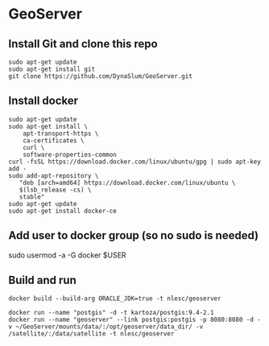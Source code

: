 # GeoServer

## Install Git and clone this repo
```
sudo apt-get update
sudo apt-get install git
git clone https://github.com/DynaSlum/GeoServer.git
```

## Install docker
```
sudo apt-get update
sudo apt-get install \
    apt-transport-https \
    ca-certificates \
    curl \
    software-properties-common
curl -fsSL https://download.docker.com/linux/ubuntu/gpg | sudo apt-key add -
sudo add-apt-repository \
   "deb [arch=amd64] https://download.docker.com/linux/ubuntu \
   $(lsb_release -cs) \
   stable"
sudo apt-get update
sudo apt-get install docker-ce
```

## Add user to docker group (so no sudo is needed)
sudo usermod -a -G docker $USER

## Build and run
```
docker build --build-arg ORACLE_JDK=true -t nlesc/geoserver

docker run --name "postgis" -d -t kartoza/postgis:9.4-2.1
docker run --name "geoserver" --link postgis:postgis -p 8080:8080 -d -v ~/GeoServer/mounts/data/:/opt/geoserver/data_dir/ -v /satellite/:/data/satellite -t nlesc/geoserver
```
